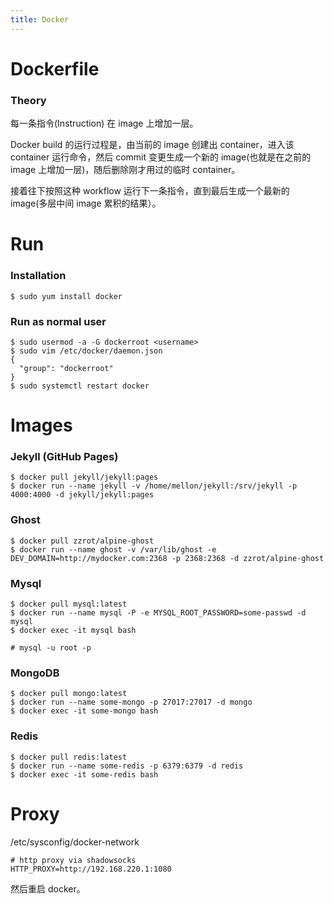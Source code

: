 ```yaml
---
title: Docker
---
```



Dockerfile
==========

### Theory

每一条指令(Instruction) 在 image 上增加一层。

Docker build 的运行过程是，由当前的 image 创建出 container，进入该 container 运行命令，然后 commit 变更生成一个新的 image(也就是在之前的 image 上增加一层)，随后删除刚才用过的临时 container。

接着往下按照这种 workflow 运行下一条指令，直到最后生成一个最新的 image(多层中间 image 累积的结果）。

Run
===

### Installation

    $ sudo yum install docker

### Run as normal user

    $ sudo usermod -a -G dockerroot <username>
    $ sudo vim /etc/docker/daemon.json
    {
      "group": "dockerroot"
    }
    $ sudo systemctl restart docker


Images
======

### Jekyll (GitHub Pages)

    $ docker pull jekyll/jekyll:pages
    $ docker run --name jekyll -v /home/mellon/jekyll:/srv/jekyll -p 4000:4000 -d jekyll/jekyll:pages

### Ghost

    $ docker pull zzrot/alpine-ghost
    $ docker run --name ghost -v /var/lib/ghost -e DEV_DOMAIN=http://mydocker.com:2368 -p 2368:2368 -d zzrot/alpine-ghost

### Mysql

    $ docker pull mysql:latest
    $ docker run --name mysql -P -e MYSQL_ROOT_PASSWORD=some-passwd -d mysql
    $ docker exec -it mysql bash
    
    # mysql -u root -p

### MongoDB

    $ docker pull mongo:latest
    $ docker run --name some-mongo -p 27017:27017 -d mongo
    $ docker exec -it some-mongo bash

### Redis

    $ docker pull redis:latest
    $ docker run --name some-redis -p 6379:6379 -d redis
    $ docker exec -it some-redis bash

Proxy
=====

/etc/sysconfig/docker-network

    # http proxy via shadowsocks
    HTTP_PROXY=http://192.168.220.1:1080

然后重启 docker。